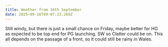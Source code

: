 ```yaml
---
title: Weather from 16th September
date: 2025-09-16T09:07:23.269Z
---
```

Still windy, but there is just a small chance on Friday, maybe better for HG as expected to be top end for PG launching.  SW so Clatter could be on.  This all depends on the passage of a front, so it could still be rainy in Wales.